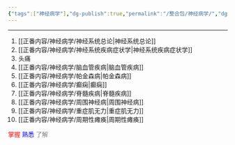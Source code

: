 ```yaml
---
{"tags":["神经病学"],"dg-publish":true,"permalink":"/整合包/神经病学/","dgPassFrontmatter":true}
---
```


---
1. [[正番内容/神经病学/神经系统总论\|神经系统总论]]
2. [[正番内容/神经病学/神经系统疾病症状学\|神经系统疾病症状学]]
3. 头痛
4. [[正番内容/神经病学/脑血管疾病\|脑血管疾病]]
5. [[正番内容/神经病学/帕金森病\|帕金森病]]
6. [[正番内容/神经病学/癫痫\|癫痫]]
7. [[正番内容/神经病学/脊髓疾病\|脊髓疾病]]
8. [[正番内容/神经病学/周围神经病\|周围神经病]]
9. [[正番内容/神经病学/重症肌无力\|重症肌无力]]
10. [[正番内容/神经病学/周期性瘫痪\|周期性瘫痪]]


<font color="red">掌握</font>
<font color="blue">熟悉</font>
<font color="grey">了解</font>
